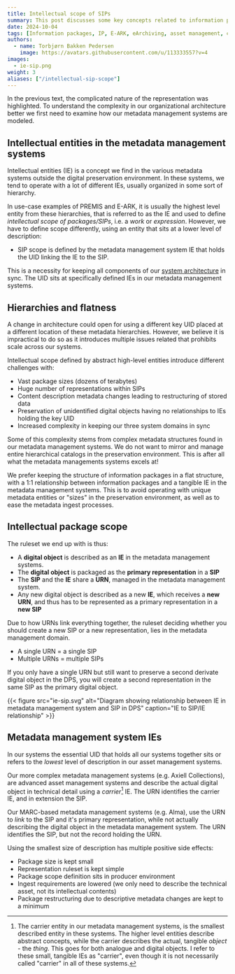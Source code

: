 ```yaml
---
title: Intellectual scope of SIPs
summary: This post discusses some key concepts related to information package scope and the eArchviving standards and specifications
date: 2024-10-04
tags: [Information packages, IP, E-ARK, eArchiving, asset management, cataloging]
authors: 
  - name: Torbjørn Bakken Pedersen
    image: https://avatars.githubusercontent.com/u/113333557?v=4
images: 
  - ie-sip.png
weight: 3
aliases: ["/intellectual-sip-scope"]
---
```


In the previous text, the complicated nature of the representation was highlighted.
To understand the complexity in our organizational architecture better we first need to examine how our metadata management systems are modeled.

## Intellectual entities in the metadata management systems
Intellectual entities (IE) is a concept we find in the various metadata systems outside the digital preservation environment. 
In these systems, we tend to operate with a lot of different IEs, usually organized in some sort of hierarchy.

In use-case examples of PREMIS and E-ARK, it is usually the highest level entity from these hierarchies, that is referred to as the IE and used to define *intellectual scope of packages/SIPs*, i.e. a *work* or *expression*.
However, we have to define scope differently, using an entity that sits at a lower level of description: 

- SIP scope is defined by the metadata management system IE that holds the UID linking the IE to the SIP. 

This is a necessity for keeping all components of our [system architecture](/system-architecture) in sync.
The UID sits at specifically defined IEs in our metadata management systems.

## Hierarchies and flatness
A change in architecture could open for using a different key UID placed at a different location of these metadata hierarchies.
However, we believe it is impractical to do so as it introduces multiple issues related that prohibits scale across our systems.

Intellectual scope defined by abstract high-level entities introduce different challenges with:
- Vast package sizes (dozens of terabytes)
- Huge number of representations within SIPs
- Content description metadata changes leading to restructuring of stored data
- Preservation of unidentified digital objects having no relationships to IEs holding the key UID
- Increased complexity in keeping our three system domains in sync

Some of this complexity stems from complex metadata structures found in our metadata management systems.
We do not want to mirror and manage entire hierarchical catalogs in the preservation environment. This is after all what the metadata managements systems excels at!

We prefer keeping the structure of information packages in a flat structure, with a 1:1 relationship between information packages and a tangible IE in the metadata management systems.
This is to avoid operating with unique metadata entities or "sizes" in the preservation environment, as well as to ease the metadata ingest processes.

## Intellectual package scope
The ruleset we end up with is thus:

- A **digital object** is described as an **IE** in the metadata management systems.
- The **digital object** is packaged as the **primary representation** in a **SIP**
- The **SIP** and the **IE** share a **URN**, managed in the metadata management system.
- Any new digital object is described as a new **IE**, which receives a **new URN**, and thus has to be represented as a primary representation in a **new SIP**

Due to how URNs link everything together, the ruleset deciding whether you should create a new SIP or a new representation, lies in the metadata management domain.
- A single URN = a single SIP
- Multiple URNs = multiple SIPs

If you only have a single URN but still want to preserve a second derivate digital object in the DPS, you will create a second representation in the same SIP as the primary digital object.

{{< figure src="ie-sip.svg" alt="Diagram showing relationship between IE in metadata management system and SIP in DPS" caption="IE to SIP/IE relationship" >}}

## Metadata management system IEs
In our systems the essential UID that holds all our systems together sits or refers to the *lowest* level of description in our asset management systems.

Our more complex metadata management systems (e.g. Axiell Collections), are advanced asset management systems and describe the actual digital object in technical detail using a *carrier*[^1] IE. The URN identifies the carrier IE, and in extension the SIP.

Our MARC-based metadata management systems (e.g. Alma), use the URN to *link* to the SIP and it's primary representation, while not actually describing the digital object in the metadata management system. 
The URN identifies the SIP, but not the record holding the URN.

Using the smallest size of description has multiple positive side effects:
- Package size is kept small
- Representation ruleset is kept simple
- Package scope definition sits in producer environment
- Ingest requirements are lowered (we only need to describe the technical asset, not its intellectual contents)
- Package restructuring due to descriptive metadata changes are kept to a minimum



[^1]: The carrier entity in our metadata management systems, is the smallest described entity in these systems. The higher level entities describe abstract concepts, while the carrier describes the actual, tangible *object* - the *thing*. This goes for both analogue and digital objects. I refer to these small, tangible IEs as "carrier", even though it is not necessarily called "carrier" in all of these systems.